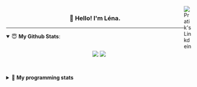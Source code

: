 <!--
<a href="https://twitter.com" target="_blank" rel="nofollow">
 <img align="right" alt="Pratik's Twitter" width="22px" src="https://cdn.jsdelivr.net/npm/simple-icons@v3/icons/twitter.svg" />
</a> 

-->
<a href="https://www.linkedin.com/in/lenagiacalone/" target="_blank" rel="nofollow">
 <img align="right" alt="Pratik's Linkdein" width="22px" src="https://cdn.jsdelivr.net/npm/simple-icons@v3/icons/linkedin.svg" />
</a>



<h3 align="center">👋 Hello! I'm Léna.</h3>

---

<!--
**lgiacalo/lgiacalo** is a ✨ _special_ ✨ repository because its `README.md` (this file) appears on your GitHub profile.

Here are some ideas to get you started:

- 🔭 I’m currently working on ...
- 🌱 I’m currently learning ...
- 👯 I’m looking to collaborate on ...
- 🤔 I’m looking for help with ...
- 💬 Ask me about ...
- 📫 How to reach me: ...
- 😄 Pronouns: ...
- ⚡ Fun fact: ...
-->

<details open>
 <summary> 😇 <b>My Github Stats</b>: </summary>
<br>
<p align = "center">
  <img src = "https://github-readme-stats.vercel.app/api?username=lgiacalo&show_icons=true&theme=nord" width="420">
  <img src = "https://github-readme-stats.vercel.app/api/top-langs/?username=lgiacalo&layout=compact&theme=nord">
</p>
 
<br>
<p align = "center">
  <imp src = "https://github-readme-stats.vercel.app/api/wakatime?username=lgiacalo&theme=nord">
</p>

</details>

<details>
 <summary>🤖 <b>My programming stats</b></summary>
 <br>
 
<!--START_SECTION:waka-->
![Lines of code](https://img.shields.io/badge/From%20Hello%20World%20I%27ve%20Written-956132%20lines%20of%20code-blue)

**🐱 My Github Data** 

> 🏆 508 Contributions in the Year 2021
 > 
> 📦 297.0 kB Used in Github's Storage 
 > 
> 🚫 Not Opted to Hire
 > 
> 📜 44 Public Repositories 
 > 
> 🔑 32 Private Repositories  
 > 
**I'm an Early 🐤** 

```text
🌞 Morning    171 commits    ███░░░░░░░░░░░░░░░░░░░░░░   14.6% 
🌆 Daytime    447 commits    █████████░░░░░░░░░░░░░░░░   38.17% 
🌃 Evening    443 commits    █████████░░░░░░░░░░░░░░░░   37.83% 
🌙 Night      110 commits    ██░░░░░░░░░░░░░░░░░░░░░░░   9.39%

```
📅 **I'm Most Productive on Thursday** 

```text
Monday       175 commits    ███░░░░░░░░░░░░░░░░░░░░░░   14.94% 
Tuesday      166 commits    ███░░░░░░░░░░░░░░░░░░░░░░   14.18% 
Wednesday    222 commits    ████░░░░░░░░░░░░░░░░░░░░░   18.96% 
Thursday     241 commits    █████░░░░░░░░░░░░░░░░░░░░   20.58% 
Friday       174 commits    ███░░░░░░░░░░░░░░░░░░░░░░   14.86% 
Saturday     73 commits     █░░░░░░░░░░░░░░░░░░░░░░░░   6.23% 
Sunday       120 commits    ██░░░░░░░░░░░░░░░░░░░░░░░   10.25%

```


📊 **This Week I Spent My Time On** 

```text
⌚︎ Time Zone: Europe/Paris

💬 Programming Languages: 
JavaScript               24 hrs 30 mins      ██████████████████████░░░   89.09% 
Markdown                 1 hr 7 mins         █░░░░░░░░░░░░░░░░░░░░░░░░   4.1% 
CSV                      1 hr 5 mins         █░░░░░░░░░░░░░░░░░░░░░░░░   3.97% 
Other                    23 mins             ░░░░░░░░░░░░░░░░░░░░░░░░░   1.42% 
JSON                     21 mins             ░░░░░░░░░░░░░░░░░░░░░░░░░   1.3%

🔥 Editors: 
VS Code                  27 hrs 31 mins      █████████████████████████   100.0%

🐱‍💻 Projects: 
pappers-engine           24 hrs 24 mins      ██████████████████████░░░   88.7% 
Unknown Project          1 hr 22 mins        █░░░░░░░░░░░░░░░░░░░░░░░░   4.97% 
works                    1 hr 7 mins         █░░░░░░░░░░░░░░░░░░░░░░░░   4.1% 
pappers-importers        36 mins             ░░░░░░░░░░░░░░░░░░░░░░░░░   2.23%

💻 Operating System: 
Mac                      27 hrs 31 mins      █████████████████████████   100.0%

```

**I Mostly Code in C** 

```text
C                        26 repos            ████████░░░░░░░░░░░░░░░░░   33.33% 
JavaScript               13 repos            ████░░░░░░░░░░░░░░░░░░░░░   16.67% 
HTML                     8 repos             ██░░░░░░░░░░░░░░░░░░░░░░░   10.26% 
Shell                    8 repos             ██░░░░░░░░░░░░░░░░░░░░░░░   10.26% 
C++                      4 repos             █░░░░░░░░░░░░░░░░░░░░░░░░   5.13%

```


**Timeline**

![Chart not found](https://raw.githubusercontent.com/lgiacalo/lgiacalo/main/charts/bar_graph.png) 


<!--END_SECTION:waka-->

</details>
